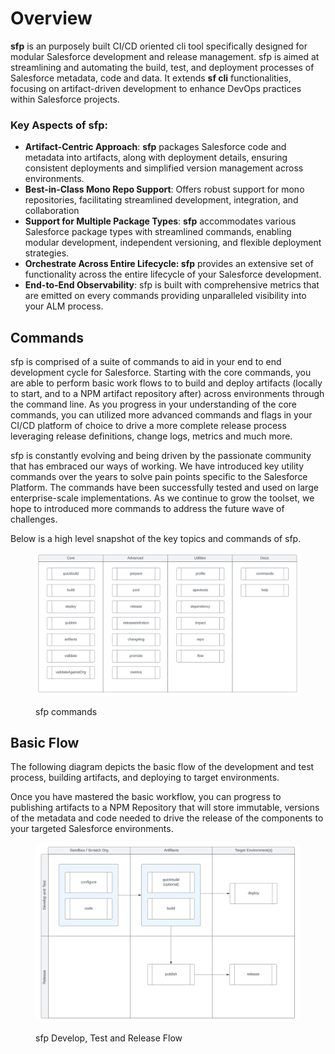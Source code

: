 # Overview

**sfp** is an purposely built CI/CD oriented cli tool specifically designed for modular Salesforce development and release management.   sfp is aimed at streamlining and automating the build, test, and deployment processes of Salesforce metadata,  code and data. It extends **sf cli** functionalities, focusing on artifact-driven development to enhance DevOps practices within Salesforce projects.

### Key Aspects of sfp:

* **Artifact-Centric Approach**: **sfp** packages Salesforce code and metadata into artifacts, along with deployment details, ensuring consistent deployments and simplified version management across environments.
* **Best-in-Class Mono Repo Support**: Offers robust support for mono repositories, facilitating streamlined development, integration, and collaboration&#x20;
* **Support for Multiple Package Types**: **sfp** accommodates various Salesforce package types with streamlined commands, enabling modular development, independent versioning, and flexible deployment strategies.
* **Orchestrate Across Entire Lifecycle:  sfp** provides an extensive set of functionality across the entire lifecycle of your Salesforce development.
* **End-to-End Observability**:  sfp is built with comprehensive metrics that are emitted on every commands providing unparalleled visibility into your ALM process.

## Commands

sfp is comprised of a suite of commands to aid in your end to end development cycle for Salesforce.  Starting with the core commands, you are able to perform  basic work flows to to build and deploy artifacts (locally to start, and to a NPM artifact repository after) across environments through the command line.  As you progress in your understanding of the core commands, you can utilized more advanced commands and flags in your CI/CD platform of choice to drive a more complete release process leveraging release definitions, change logs, metrics and much more. &#x20;

sfp is constantly evolving and being driven by the passionate community that has embraced our ways of working.  We have introduced key utility commands over the years to solve pain points specific to the Salesforce Platform.  The commands have been successfully tested and used on large enterprise-scale implementations.  As we continue to grow the toolset, we hope to introduced more commands to address the future wave of challenges.&#x20;

Below is a high level snapshot of the key topics and commands of sfp.

<figure><img src=".gitbook/assets/image (2).png" alt=""><figcaption><p>sfp commands</p></figcaption></figure>

## Basic Flow

The following diagram depicts the basic flow of the development and test process, building artifacts, and deploying to target environments.

Once you have mastered the basic workflow, you can progress to publishing artifacts to a NPM Repository that will store immutable, versions of the metadata and code needed to drive the release of the components to your targeted Salesforce environments.

<figure><img src=".gitbook/assets/image (15).png" alt=""><figcaption><p>sfp Develop, Test and Release Flow</p></figcaption></figure>
